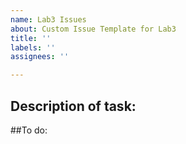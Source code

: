 ```yaml
---
name: Lab3 Issues
about: Custom Issue Template for Lab3
title: ''
labels: ''
assignees: ''

---
```


## Description of task:

##To do:
